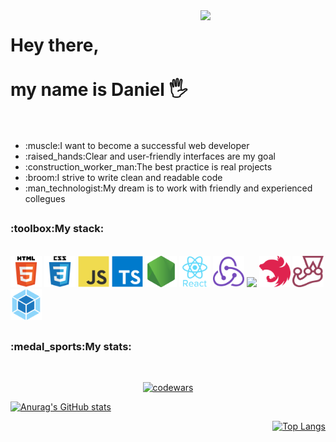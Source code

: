   <img align="right" src="https://media.giphy.com/media/TLnWsIBRegQyWxG4Dw/giphy.gif" width="200">
  
#  Hey there, <br><br> my name is Daniel :raised_hand_with_fingers_splayed: <br><br>

<ul>
  <li>:muscle:I want to become a successful web developer</li>
  <li>:raised_hands:Clear and user-friendly interfaces are my goal</li>
  <li>:construction_worker_man:The best practice is real projects</li>
  <li>:broom:I strive to write clean and readable code</li>
  <li>:man_technologist:My dream is to work with friendly and experienced collegues</li>

## </ul>

<h3>:toolbox:My stack:</h3> 
<br>
<div id="stack-badges">
  <img width="50" src="https://github.com/devicons/devicon/blob/master/icons/html5/html5-original-wordmark.svg">
  <img width="50" src="https://github.com/devicons/devicon/blob/master/icons/css3/css3-original-wordmark.svg">
  <img width="50" src="https://github.com/devicons/devicon/blob/master/icons/javascript/javascript-original.svg">
  <img width="50" src="https://github.com/devicons/devicon/blob/master/icons/typescript/typescript-original.svg">
  <img width="50" src="https://github.com/devicons/devicon/blob/master/icons/nodejs/nodejs-original.svg">
  <img width="50" src="https://github.com/devicons/devicon/blob/master/icons/react/react-original-wordmark.svg">
  <img width="50" src="https://github.com/devicons/devicon/blob/master/icons/redux/redux-original.svg">
  <img width="100"
src="https://camo.githubusercontent.com/1bf0d1f3d3c56a35fb820e063b0fc6fed019ca6999c4c5abe17cfdbe3ce190c3/68747470733a2f2f696d672e736869656c64732e696f2f62616467652f657870726573732e6a732d2532333430346435392e7376673f7374796c653d666f722d7468652d6261646765266c6f676f3d65787072657373266c6f676f436f6c6f723d253233363144414642" margin-top="-50px">
  <img width="50" src="https://github.com/devicons/devicon/blob/master/icons/nestjs/nestjs-original.svg">
  <img width="50" src="https://github.com/devicons/devicon/blob/master/icons/jest/jest-plain.svg">
  <img width="50" src="https://github.com/devicons/devicon/blob/master/icons/webpack/webpack-original.svg">
  
## </div>


<h3>:medal_sports:My stats:</h3>
<br>

<div id="stats"> 
<div align="center">
  
  [![codewars](https://www.codewars.com/users/Danbka-Taranbka/badges/large)](https://www.codewars.com/users/Danbka-Taranbka)
  
</div>
<div align="left">

[![Anurag's GitHub stats](https://github-readme-stats.vercel.app/api?username=Danbka-Taranbka&hide=contribs&show_icons=true&theme=transparent)](https://github-readme-stats.vercel.app/api?username=Danbka-Taranbka)
  
</div>
<div align="right"> 

[![Top Langs](https://github-readme-stats.vercel.app/api/top-langs/?username=Danbka-Taranbka&show_icons=true&theme=transparent&layout=donut)](https://github-readme-stats.vercel.app/api/top-langs/?username=Danbka-Taranbka)

</div>


</div>
